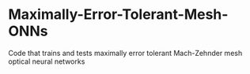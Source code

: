 # Maximally-Error-Tolerant-Mesh-ONNs
Code that trains and tests maximally error tolerant Mach-Zehnder mesh optical neural networks 
